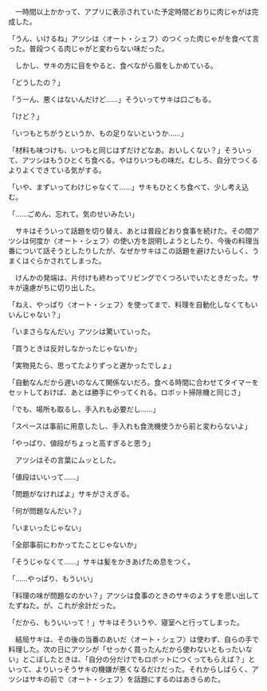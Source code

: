 　一時間以上かかって、アプリに表示されていた予定時間どおりに肉じゃがは完成した。

「うん、いけるね」アツシは〈オート・シェフ〉のつくった肉じゃがを食べて言った。普段つくる肉じゃがと変わらない味だった。

　しかし、サキの方に目をやると、食べながら眉をしかめている。

「どうしたの？」

「うーん、悪くはないんだけど……」そういってサキは口ごもる。

「けど？」

「いつもとちがうというか、もの足りないというか……」

「材料も味つけも、いつもと同じはずだけどなあ。おいしくない？」そういって、アツシはもうひとくち食べる。やはりいつもの味だ。むしろ、自分でつくるよりよくできている気がする。

「いや、まずいってわけじゃなくて……」サキもひとくち食べて、少し考え込む。

「……ごめん、忘れて。気のせいみたい」

　サキはそういって話題を切り替え、あとは普段どおり食事を続けた。その間アツシは何度か〈オート・シェフ〉の使い方を説明しようとしたり、今後の料理当番について話そうとしたりしたが、なぜかサキはこの話題を避けたいらしく、うまくはぐらかされてしまった。

　けんかの発端は、片付けも終わってリビングでくつろいでいたときだった。サキが遠慮がちに切り出した。

「ねえ、やっぱり〈オート・シェフ〉を使ってまで、料理を自動化しなくてもいいんじゃない？」

「いまさらなんだい」アツシは驚いていった。

「買うときは反対しなかったじゃないか」

「実物見たら、思ってたよりずっと遅かったでしょ」

「自動なんだから遅いのなんて関係ないだろ。食べる時間に合わせてタイマーをセットしておけば、あとは勝手にやってくれる。ロボット掃除機と同じさ」

「でも、場所も取るし、手入れも必要だし……」

「スペースは事前に用意したし、手入れも食洗機使うから前と変わらないよ」

「やっぱり、値段がちょっと高すぎると思う」

　アツシはその言葉にムッとした。

「値段はいいって……」

「問題がなければよ」サキがさえぎる。

「何が問題なんだい？」

「いまいったじゃない」

「全部事前にわかってたことじゃないか」

「そうじゃなくて……」サキは髪をかきあげため息をつく。

「……やっぱり、もういい」

「料理の味が問題なのかい？」アツシは食事のときのサキのようすを思い出してたずねた。が、これが余計だった。

「だから、もういいって！」サキはそういうや、寝室へと行ってしまった。

　結局サキは、その後の当番のあいだ〈オート・シェフ〉は使わず、自らの手で料理した。次の日にアツシが「せっかく買ったんだから使わないともったいない」とこぼしたときは、「自分の分だけでもロボットにつくってもらえば？」といって、よりいっそうサキの機嫌が悪くなるだけだった。それからしばらく、アツシはサキの前で〈オート・シェフ〉を話題にするのはあきらめた。
